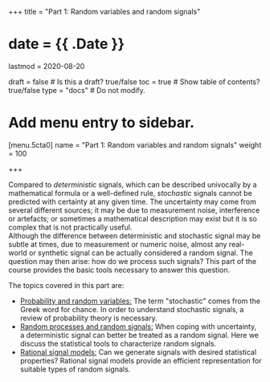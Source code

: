 +++
title = "Part 1: Random variables and random signals"

# date = {{ .Date }}
lastmod = 2020-08-20

draft = false  # Is this a draft? true/false
toc = true  # Show table of contents? true/false
type = "docs"  # Do not modify.

# Add menu entry to sidebar.
[menu.5cta0]
name = "Part 1: Random variables and random signals"
weight = 100

+++

Compared to <i>deterministic</i> signals, which can be described univocally by a mathematical formula or a well-defined rule, <i>stochastic</i> signals cannot be predicted with certainty at any given time. The uncertainty may come from several different sources; it may be due to measurement noise, interference  or artefacts; or sometimes a mathematical description may exist but it is so complex that is not practically useful.  
Although the difference between deterministic and stochastic signal may be subtle at times, due to measurement or numeric noise, almost any real-world or synthetic signal can be actually considered a random signal. The question may then arise: how do we process such signals?
This part of the course provides the basic tools necessary to answer this question.

The topics covered in this part are:
<ul>
<li><a href="../mathematicalbackground_probability_and_rv_main">Probability and random variables:</a> The term "stochastic" comes from the Greek word for chance. In order to understand stochastic signals, a review of probability theory is necessary.
<li><a href="../statisticalsignalprocessing_signals_main">Random processes and random signals:</a> When coping with uncertainty, a deterministic signal can better be treated as a random signal. Here we discuss the statistical tools to characterize random signals.
<li><a href="../statisticalsignalprocessing_rational_main">Rational signal models:</a> Can we generate signals with desired statistical properties? Rational signal models provide an efficient representation for suitable types of random signals.
